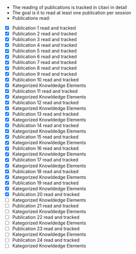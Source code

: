 * The reading of publications is tracked in citavi in detail
* The goal is it to read at least one publication per session
* Publications read:

* [x] Publication 1 read and tracked
* [x] Publication 2 read and tracked
* [x] Publication 3 read and tracked
* [x] Publication 4 read and tracked
* [x] Publication 5 read and tracked
* [x] Publication 6 read and tracked
* [x] Publication 7 read and tracked
* [x] Publication 8 read and tracked
* [x] Publication 9 read and tracked
* [x] Publication 10 read and tracked
* [x] Kategorized Knowldedge Elements
* [x] Publication 11 read and tracked
* [x] Kategorized Knowldedge Elements
* [x] Publication 12 read and tracked
* [x] Kategorized Knowldedge Elements
* [x] Publication 13 read and tracked
* [x] Kategorized Knowldedge Elements
* [x] Publication 14 read and tracked
* [x] Kategorized Knowldedge Elements
* [x] Publication 15 read and tracked
* [x] Kategorized Knowldedge Elements
* [x] Publication 16 read and tracked
* [x] Kategorized Knowldedge Elements
* [x] Publication 17 read and tracked
* [x] Kategorized Knowldedge Elements
* [x] Publication 18 read and tracked
* [x] Kategorized Knowldedge Elements
* [x] Publication 19 read and tracked
* [x] Kategorized Knowldedge Elements
* [x] Publication 20 read and tracked
* [ ] Kategorized Knowldedge Elements
* [ ] Publication 21 read and tracked
* [ ] Kategorized Knowldedge Elements
* [ ] Publication 22 read and tracked
* [ ] Kategorized Knowldedge Elements
* [ ] Publication 23 read and tracked
* [ ] Kategorized Knowldedge Elements
* [ ] Publication 24 read and tracked
* [ ] Kategorized Knowldedge Elements